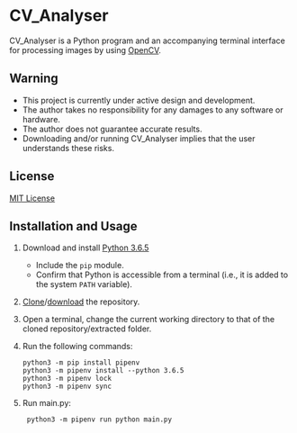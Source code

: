 # CV_Analyser

CV_Analyser is a Python program and an accompanying terminal interface for processing images by using [OpenCV](https://opencv.org/ "OpenCV library").

## Warning
 * This project is currently under active design and development.
 * The author takes no responsibility for any damages to any software or hardware.
 * The author does not guarantee accurate results.
 * Downloading and/or running CV_Analyser implies that the user understands these risks.

## License
[MIT License](https://opensource.org/licenses/MIT "The MIT License | Open Source Initiative")

## Installation and Usage
1. Download and install [Python 3.6.5](https://www.python.org/downloads/release/python-365/ "Python Release Python 3.6.5 | Python.org")
    * Include the `pip` module.
    * Confirm that Python is accessible from a terminal (i.e., it is added to the system `PATH` variable).
2. [Clone](https://github.com/blackk100/CV_Analyser.git)/[download](https://github.com/blackk100/CV_Analyser/archive/master.zip) the repository.
3. Open a terminal, change the current working directory to that of the cloned repository/extracted 
 folder.
4. Run the following commands:

       python3 -m pip install pipenv
       python3 -m pipenv install --python 3.6.5
       python3 -m pipenv lock
       python3 -m pipenv sync
 
5. Run main.py:

        python3 -m pipenv run python main.py

